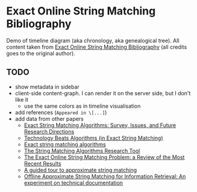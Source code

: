 # Exact Online String Matching Bibliography

Demo of timeline diagram (aka chronology, aka genealogical tree). All content taken from [Exact Online String Matching Bibliography](https://arxiv.org/pdf/1605.05067.pdf) (all credits goes to the original author).

## TODO

- show metadata in sidebar
- client-side content-graph. I can render it on the server side, but I don't like it
  - use the same colors as in timeline visualisation
- add references (`Appeared in \[...]`)
- add data from other papers
  - [Exact String Matching Algorithms: Survey, Issues, and Future Research Directions](https://ieeexplore.ieee.org/stamp/stamp.jsp?arnumber=8703383)
  - [Technology Beats Algorithms (in Exact String Matching)](https://arxiv.org/pdf/1612.01506.pdf)
  - [Exact string matching algorithms](https://www-igm.univ-mlv.fr/~lecroq/string/)
  - [The String Matching Algorithms Research Tool](https://www.dmi.unict.it/faro/papers/conference/faro47.pdf)
  - [The Exact Online String Matching Problem: a Review of the Most Recent Results](https://www-igm.univ-mlv.fr/~lecroq/articles/acmsurv2013.pdf)
  - [A guided tour to approximate string matching](https://users.dcc.uchile.cl/~gnavarro/ps/acmcs01.1.pdf)
  - [Offline Approximate String Matching for Information Retrieval: An experiment on technical documentation](https://hj.diva-portal.org/smash/get/diva2:663931/FULLTEXT01.pdf)
